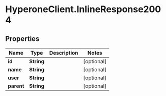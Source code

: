 # HyperoneClient.InlineResponse2004

## Properties

Name | Type | Description | Notes
------------ | ------------- | ------------- | -------------
**id** | **String** |  | [optional] 
**name** | **String** |  | [optional] 
**user** | **String** |  | [optional] 
**parent** | **String** |  | [optional] 


